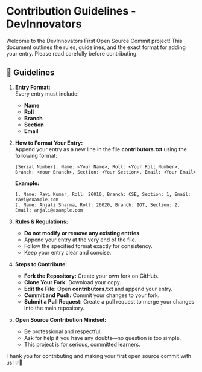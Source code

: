 # Contribution Guidelines - DevInnovators

Welcome to the DevInnovators First Open Source Commit project! This document outlines the rules, guidelines, and the exact format for adding your entry. Please read carefully before contributing.

## 📌 Guidelines

1. **Entry Format:**  
   Every entry must include:
   - **Name**
   - **Roll**
   - **Branch**
   - **Section**
   - **Email**

2. **How to Format Your Entry:**  
   Append your entry as a new line in the file **contributors.txt** using the following format:
   ```
   [Serial Number]. Name: <Your Name>, Roll: <Your Roll Number>, Branch: <Your Branch>, Section: <Your Section>, Email: <Your Email>
   ```
   **Example:**
   ```
   1. Name: Ravi Kumar, Roll: 26010, Branch: CSE, Section: 1, Email: ravi@example.com
   2. Name: Anjali Sharma, Roll: 26020, Branch: IOT, Section: 2, Email: anjali@example.com
   ```

3. **Rules & Regulations:**
   - **Do not modify or remove any existing entries.**
   - Append your entry at the very end of the file.
   - Follow the specified format exactly for consistency.
   - Keep your entry clear and concise.

4. **Steps to Contribute:**
   - **Fork the Repository:** Create your own fork on GitHub.
   - **Clone Your Fork:** Download your copy.
   - **Edit the File:** Open **contributors.txt** and append your entry.
   - **Commit and Push:** Commit your changes to your fork.
   - **Submit a Pull Request:** Create a pull request to merge your changes into the main repository.

5. **Open Source Contribution Mindset:**
   - Be professional and respectful.
   - Ask for help if you have any doubts—no question is too simple.
   - This project is for serious, committed learners.

Thank you for contributing and making your first open source commit with us! 💡🎯